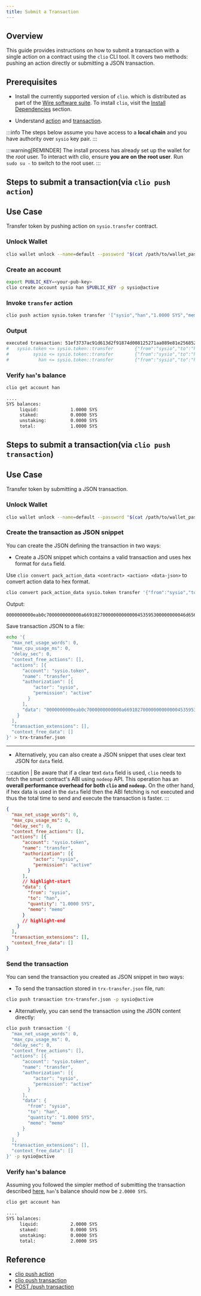 ```yaml
---
title: Submit a Transaction
---
```


## Overview

This guide provides instructions on how to submit a transaction with a single action on a contract using the `clio` CLI tool.
It covers two methods: pushing an action directly or submitting a JSON transaction.

## Prerequisites

* Install the currently supported version of `clio`. which is distributed as part of the [Wire software suite](https://github.com/Wire-Network/wire-sysio/blob/master/README.md). To install `clio`, visit the [Install Dependencies](/docs/getting-started/install-dependencies.md) section.

* Understand [action](/docs/introduction/glossary.md#action) and [transaction](/docs/introduction/glossary.md#transaction).

:::info
The steps below assume you have access to a **local chain** and you have authority over `sysio` key pair.
:::

:::warning[REMINDER]
The install process has already set up the wallet for the *root* user. To interact with clio, ensure **you are on the root user**. Run `sudo su -` to switch to the root user.
:::

## Steps to submit a transaction(via `clio push action`)

## Use Case

Transfer token by pushing action on `sysio.transfer` contract.

### Unlock Wallet

```sh
clio wallet unlock --name=default --password "$(cat /path/to/wallet_password_file)"
```

### Create an account

```sh
export PUBLIC_KEY=<your-pub-key>
clio create account sysio han $PUBLIC_KEY -p sysio@active
```

### Invoke `transfer` action

```sh
clio push action sysio.token transfer '["sysio","han","1.0000 SYS","memo"]' -p sysio@active
```

### Output

```sh
executed transaction: 51ef3737ac91d613d2f91874d008125271aa089e81e256852336f8700939d645  136 bytes  266 us
#   sysio.token <= sysio.token::transfer        {"from":"sysio","to":"han","quantity":"1.0000 SYS","memo":"init token"}
#         sysio <= sysio.token::transfer        {"from":"sysio","to":"han","quantity":"1.0000 SYS","memo":"init token"}
#           han <= sysio.token::transfer        {"from":"sysio","to":"han","quantity":"1.0000 SYS","memo":"init token"}
```

### Verify `han`'s balance

```sh
clio get account han

....
SYS balances: 
     liquid:            1.0000 SYS
     staked:            0.0000 SYS
     unstaking:         0.0000 SYS
     total:             1.0000 SYS
```

## Steps to submit a transaction(via `clio push transaction`)

## Use Case

Transfer token by submitting a JSON transaction.

### Unlock Wallet

```sh
clio wallet unlock --name=default --password "$(cat /path/to/wallet_password_file)"
```

### Create the transaction as JSON snippet

You can create the JSON defining the transaction in two ways:

* Create a JSON snippet which contains a valid transaction and uses hex format for `data` field.

Use `clio convert pack_action_data <contract> <action> <data-json>` to convert action data to hex format.

```sh
clio convert pack_action_data sysio.token transfer '{"from":"sysio","to":"han","quantity":"1.0000 SYS","memo":"memo"}'
```

Output:

```txt
0000000000eab0c7000000000000a66910270000000000000453595300000000046d656d6f
```

Save transaction JSON to a file:

```sh
echo '{
  "max_net_usage_words": 0,
  "max_cpu_usage_ms": 0,
  "delay_sec": 0,
  "context_free_actions": [],
  "actions": [{
      "account": "sysio.token",
      "name": "transfer",
      "authorization": [{
          "actor": "sysio",
          "permission": "active"
        }
      ],
      "data": "0000000000eab0c7000000000000a66910270000000000000453595300000000046d656d6f"
    }
  ],
  "transaction_extensions": [],
  "context_free_data": []
}' > trx-transfer.json
```

---

* Alternatively, you can also create a JSON snippet that uses clear text JSON for `data` field.

:::caution
| Be aware that if a clear text `data` field is used, `clio` needs to fetch the smart contract's ABI using `nodeop` API. This operation has an **overall performance overhead for both `clio` and `nodeop`.** On the other hand, if hex data is used in the `data` field then the ABI fetching is not executed and thus the total time to send and execute the transaction is faster.
:::

```json
{
  "max_net_usage_words": 0,
  "max_cpu_usage_ms": 0,
  "delay_sec": 0,
  "context_free_actions": [],
  "actions": [{
      "account": "sysio.token",
      "name": "transfer",
      "authorization": [{
          "actor": "sysio",
          "permission": "active"
        }
      ],
      // highlight-start
      "data": {
        "from": "sysio",
        "to": "han",
        "quantity": "1.0000 SYS",
        "memo": "memo"
      }
      // highlight-end
    }
  ],
  "transaction_extensions": [],
  "context_free_data": []
}
```

### Send the transaction

You can send the transaction you created as JSON snippet in two ways:

* To send the transaction stored in `trx-transfer.json` file, run:

```sh
clio push transaction trx-transfer.json -p sysio@active
```

* Alternatively, you can send the transaction using the JSON content directly:

```sh
clio push transaction '{
  "max_net_usage_words": 0,
  "max_cpu_usage_ms": 0,
  "delay_sec": 0,
  "context_free_actions": [],
  "actions": [{
      "account": "sysio.token",
      "name": "transfer",
      "authorization": [{
          "actor": "sysio",
          "permission": "active"
        }
      ],
      "data": {
        "from": "sysio",
        "to": "han",
        "quantity": "1.0000 SYS",
        "memo": "memo"
      }
    }
  ],
  "transaction_extensions": [],
  "context_free_data": []
}' -p sysio@active
```

### Verify `han`'s balance

Assuming you followed the simpler method of submitting the transaction described [here](#steps-to-submit-a-transactionvia-clio-push-action), `han`'s balance should now be `2.0000 SYS`.

```sh
clio get account han

....
SYS balances: 
     liquid:            2.0000 SYS
     staked:            0.0000 SYS
     unstaking:         0.0000 SYS
     total:             2.0000 SYS
```

## Reference

* [clio push action](/docs/api-reference/tooling/clio/command-reference/push/push-action.md)
* [clio push transaction](/docs/api-reference/tooling/clio/command-reference/push/push-transaction.md)
* [POST /push transaction](https://docs.wire.network/docs/api-reference/chain-api#operation/push_transaction)

